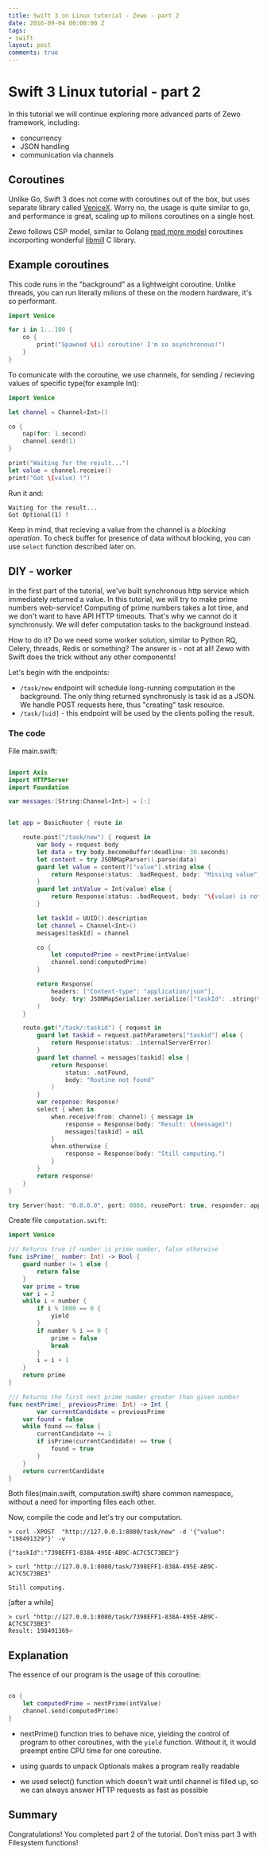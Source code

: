 ```yaml
---
title: Swift 3 on Linux tutorial - Zewo - part 2
date: 2016-09-04 00:00:00 Z
tags:
- swift
layout: post
comments: true
---
```


# Swift 3 Linux tutorial - part 2

In this tutorial we will continue exploring more advanced parts of Zewo framework, including:

* concurrency
* JSON handling
* communication via channels



## Coroutines

Unlike Go, Swift 3 does not come with coroutines out of the box, but uses separate library called [VeniceX](https://github.com/VeniceX). Worry no, the usage is quite similar to go, and performance is great, scaling up to milions coroutines on a single host. 

Zewo follows CSP model, similar to Golang [read more model](https://en.wikipedia.org/wiki/Communicating_sequential_processes) coroutines incorporting wonderful [libmill](http://libmill.org) C library.



## Example coroutines

This code runs in the "background" as a lightweight coroutine. Unlike threads, you can run literally milions of these on the modern hardware, it's so performant.

```swift
import Venice

for i in 1...100 {
	co {
		print("Spawned \(i) coroutine! I'm so asynchronous!")
	}
}
```

To comunicate with the coroutine, we use channels, for sending / recieving values of specific type(for example Int):

```swift
import Venice

let channel = Channel<Int>()

co {
	nap(for: 1.second)
	channel.send(1)
}

print("Waiting for the result...")
let value = channel.receive()
print("Got \(value) !")

```

Run it and:

```
Waiting for the result...
Got Optional(1) !
```
Keep in mind, that recieving a value from the channel is a _blocking operation_. To check buffer for presence of data without blocking,
 you can use `select` function described later on.


## DIY - worker
		
In the first part of the tutorial, we've built synchronous http service which immediately returned a value. In this tutorial, we will try to make prime numbers web-service! Computing of prime numbers takes a lot time, and we don't want to have API HTTP timeouts. That's why we cannot do it synchronusly. We will defer computation tasks to the background instead. 

How to do it? Do we need some worker solution, similar to Python RQ, Celery, threads, Redis or something? The answer is - not at all! Zewo with Swift does the trick without any other components!

Let's begin with the endpoints:


* `/task/new` endpoint will schedule long-running computation in the background. The only thing returned synchronusly is task id as a JSON. We handle POST requests here, thus "creating" task resource.
* `/task/[uid]` - this endpoint will be used by the clients polling the result. 


### The code

File main.swift:

```swift

import Axis
import HTTPServer
import Foundation

var messages:[String:Channel<Int>] = [:]


let app = BasicRouter { route in

    route.post("/task/new") { request in 
        var body = request.body
        let data = try body.becomeBuffer(deadline: 30.seconds)
        let content = try JSONMapParser().parse(data)
        guard let value = content?["value"].string else {
            return Response(status: .badRequest, body: "Missing value")
        }
        guard let intValue = Int(value) else {
            return Response(status: .badRequest, body: "\(value) is not a number")
        }

        let taskId = UUID().description
        let channel = Channel<Int>()
        messages[taskId] = channel

        co {
            let computedPrime = nextPrime(intValue)
            channel.send(computedPrime)
        }

        return Response(
            headers: ["Content-type": "application/json"],
            body: try! JSONMapSerializer.serialize(["taskId": .string(taskId)])
        )
    }

    route.get("/task/:taskid") { request in
        guard let taskid = request.pathParameters["taskid"] else {
            return Response(status: .internalServerError)
        }
        guard let channel = messages[taskid] else {
            return Response(
                status: .notFound,
                body: "Routine not found"
            )
        }
        var response: Response?
        select { when in
            when.receive(from: channel) { message in
                response = Response(body: "Result: \(message)")
                messages[taskid] = nil
            }
            when.otherwise {
                response = Response(body: "Still computing.")
            }
        }
        return response!
    }
}

try Server(host: "0.0.0.0", port: 8080, reusePort: true, responder: app).start()

```


Create file `computation.swift`:

```swift
import Venice

/// Returns true if number is prime number, false otherwise
func isPrime(_ number: Int) -> Bool {
    guard number != 1 else {
        return false 
    }
    var prime = true
    var i = 2
    while i < number {
        if i % 1000 == 0 {
            yield
        }
        if number % i == 0 {
            prime = false
            break
        }
        i = i + 1
    }
    return prime
}

/// Returns the first next prime number greater than given number
func nextPrime(_ previousPrime: Int) -> Int {
        var currentCandidate = previousPrime
	var found = false
	while found == false {
	    currentCandidate += 1
	    if isPrime(currentCandidate) == true {
	        found = true
	    }
	}
	return currentCandidate
}
```


Both files(main.swift, computation.swift) share common namespace, without a need for importing files each other. 

Now, compile the code and let's try our computation. 



```
> curl -XPOST  "http://127.0.0.1:8080/task/new" -d '{"value": "198491329"}' -v

{"taskId":"7398EFF1-838A-495E-AB9C-AC7C5C73BE3"}

> curl "http://127.0.0.1:8080/task/7398EFF1-838A-495E-AB9C-AC7C5C73BE3"

Still computing.

```

[after a while]

```
> curl "http://127.0.0.1:8080/task/7398EFF1-838A-495E-AB9C-AC7C5C73BE3"
Result: 198491369⏎                      
```

## Explanation

The essence of our program is the usage of this coroutine:


```swift

co {
    let computedPrime = nextPrime(intValue)
    channel.send(computedPrime)
}
``` 

* nextPrime() function tries to behave nice, yielding the control of program to other coroutines, with the `yield` function. 
Without it, it would preempt entire CPU time for one coroutine.

* using guards to unpack Optionals makes a program really readable

* we used select() function which doesn't wait until channel is filled up, so we can always answer HTTP requests as fast as possible


## Summary

Congratulations! You completed part 2 of the tutorial. Don't miss part 3 with Filesystem functions!

	